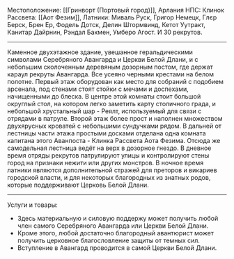Местоположение: [[Гринворт (Портовый город)]], Арлания
НПС: 
	Клинок Рассвета: [[Аот Фезим]], 
	Латники: Миваль Руск, Григор Немецк, Глєр Берск, Брен Ер, Фодель Дотск, Делин Штормвинд, Кетот Уутракт, Канитар Дайрнин, Рэндал Бакмен, Умберо Агост.
	И 30 рекрутов.
___
Каменное двухэтажное здание, увешанное геральдическими символами Серебряного Авангарда и Церкви Белой Длани, и с небольшим сколоченным деревяным дозорным постом, где держат караул рекруты Авангарда. Все усеяно черными крестами на белом полотне. Первый этаж оборудован как место для собраний с подобием арсенала, под стенами стоят стойки с мечами и доспехами, начищенными до блеска. В центре этой комнаты стоит большой округлый стол, на котором легко заметить карту столичного града, и небольшой хрустальный шар - Реялт, используемый для связи с отрядами в патруле. Второй этаж более прост и наполнен множеством двухярусных кроватей с небольшими сундучками рядом. В дальней от лестницы части этажа простыми досками отделана одна комната капитана этого Аванпоста - Клинка Рассвета Аота Фезима. Отсюда же самодельная лестница ведёт на верх в дозорное гнездо. В дневное время отряды рекрутов патрулируют улицы и контролируют стены город на признаки нежити или других монстров. В ночное время латники являются дополнительной стражей для преторов и викариев городской власти, и для некоторых благородных из знатных родов, которые поддерживают Церковь Белой Длани.
____
Услуги и товары:
* Здесь материальную и силовую поддержу может получить любой член самого Серебряного Авангарда или Церкви Белой Длани.
 * Кроме этого, любой достаточно благородный авантюрист может получить церковное благословление защиты от темных сил.
 * Вступление в Авангард проводится в самой Церкви Белой Длани.
